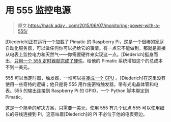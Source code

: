# 用 555 监控电源

> 原文:[https://hack aday . com/2015/06/07/monitoring-power-with-a-555/](https://hackaday.com/2015/06/07/monitoring-power-with-a-555/)

[Diederich]正在运行一个加载了 Pimatic 的 Raspberry Pi，这是一个很棒的家庭自动化服务器，可以做任何你可以扔给它的事情。有一点它不能做到，那就是直接从电表上监控电力和天然气——你需要硬件来实现这一点。[Diederich]挺身而出，[只用一个 555 定时器就完成了硬件](https://github.com/dkroeske/emon-server)。给他的 Pimatic 系统增加这个的总成本不到一美元。

555 可以当定时器，触发器，一堆可以[拼凑成一个 CPU](http://www.pmonta.com/555-contest/logic/logic.html) 。[Diederich]在这里没有使用一些奇特的逻辑；他只是将 555 用作施密特触发器，带有光电晶体管和电表。555 的输出连接到 Raspberry Pi 的 GPIO，一个 Python 脚本绑定到 Pimatic。

这是一个简单的解决方案，只需要一美元，使用 555 有几个优点:555 可以使用细长的导线连接到 Pi，这意味着[Diederich]的 Pi 不必位于他的电表旁边。